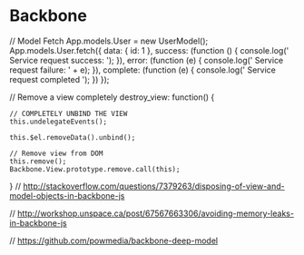 Backbone
========
// Model Fetch
App.models.User = new UserModel();
App.models.User.fetch({
    data: {
        id: 1
    },
    success: (function () {
        console.log(' Service request success: ');
    }),
    error: (function (e) {
        console.log(' Service request failure: ' + e);
    }),
    complete: (function (e) {
        console.log(' Service request completed ');
    })
});

// Remove a view completely
destroy_view: function() {

    // COMPLETELY UNBIND THE VIEW
    this.undelegateEvents();

    this.$el.removeData().unbind(); 

    // Remove view from DOM
    this.remove();  
    Backbone.View.prototype.remove.call(this);

}
// http://stackoverflow.com/questions/7379263/disposing-of-view-and-model-objects-in-backbone-js

// http://workshop.unspace.ca/post/67567663306/avoiding-memory-leaks-in-backbone-js

// https://github.com/powmedia/backbone-deep-model
